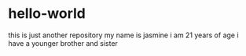# hello-world
this is just another repository
my name is jasmine 
i am 21 years of age
i have a younger brother and sister 
